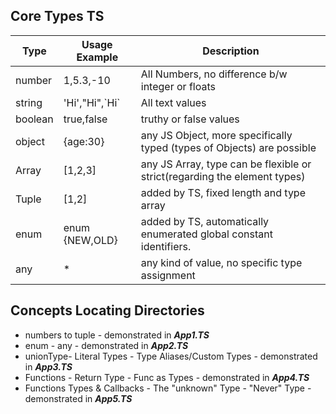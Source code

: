 ## Core Types TS


Type          | Usage Example     |  Description
------------- | --------------    | -------------
number        | 1,5.3,-10         | All Numbers, no difference b/w integer or floats
string        |'Hi',"Hi",\`Hi`    | All text values
boolean       | true,false        | truthy or false values
object        | {age:30}          | any JS Object, more specifically typed (types of Objects) are possible
Array         | [1,2,3]           | any JS Array, type can be flexible or strict(regarding the element types)
Tuple         | [1,2]             | added by TS, fixed length and type array
enum          | enum {NEW,OLD}    | added by TS, automatically enumerated global constant identifiers.
any           |   *               | any kind of value, no specific type assignment

## Concepts Locating Directories

* numbers to tuple - demonstrated in ***App1.TS***
* enum - any - demonstrated in ***App2.TS***
* unionType- Literal Types - Type Aliases/Custom Types - demonstrated in ***App3.TS***
* Functions - Return Type - Func as Types - demonstrated in ***App4.TS***
* Functions Types & Callbacks - The "unknown" Type - "Never" Type  - demonstrated in ***App5.TS***
